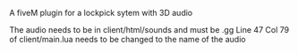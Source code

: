 A fiveM plugin for a lockpick sytem with 3D audio

The audio needs to be in client/html/sounds and must be .gg
Line 47 Col 79 of client/main.lua needs to be changed to the name of the audio
